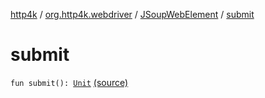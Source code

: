 [http4k](../../index.md) / [org.http4k.webdriver](../index.md) / [JSoupWebElement](index.md) / [submit](./submit.md)

# submit

`fun submit(): `[`Unit`](https://kotlinlang.org/api/latest/jvm/stdlib/kotlin/-unit/index.html) [(source)](https://github.com/http4k/http4k/blob/master/http4k-testing-webdriver/src/main/kotlin/org/http4k/webdriver/JSoupWebElement.kt#L44)
